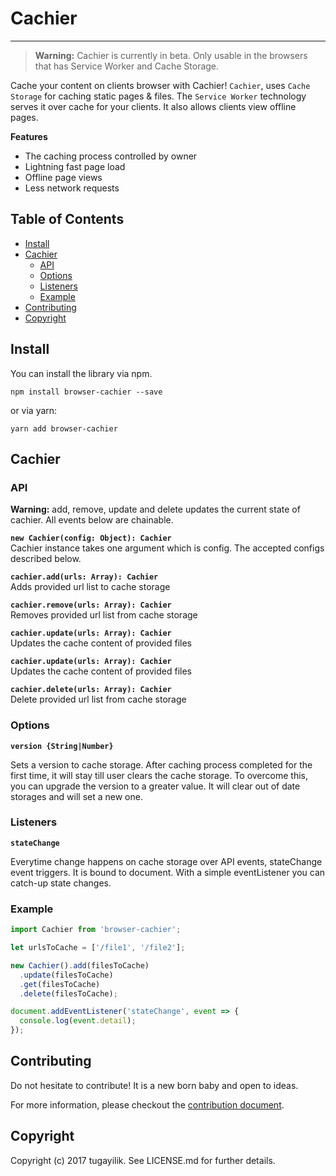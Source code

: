 # Cachier

<hr/>

> **Warning:** Cachier is currently in beta. Only usable in the browsers that has Service Worker and Cache Storage.


Cache your content on clients browser with Cachier! `Cachier`, uses `Cache Storage` for caching static pages & files. The `Service Worker` technology serves it over cache for your clients. It also allows clients view offline pages.

**Features**

- The caching process controlled by owner
- Lightning fast page load
- Offline page views
- Less network requests

## Table of Contents

* [Install](#install)
* [Cachier](#draggable)
  * [API](#api)
  * [Options](#options)
  * [Listeners](#listeners)
  * [Example](#example)
* [Contributing](#contributing)
* [Copyright](#copyright)

## Install

You can install the library via npm.

```
npm install browser-cachier --save
```

or via yarn:

```
yarn add browser-cachier
```

## Cachier

### API

**Warning:** add, remove, update and delete updates the current state of cachier. All events below are chainable.

**`new Cachier(config: Object): Cachier`**  
Cachier instance takes one argument which is config. The accepted configs described below.

**`cachier.add(urls: Array): Cachier`**  
Adds provided url list to cache storage

**`cachier.remove(urls: Array): Cachier`**  
Removes provided url list from cache storage

**`cachier.update(urls: Array): Cachier`**  
Updates the cache content of provided files

**`cachier.update(urls: Array): Cachier`**  
Updates the cache content of provided files

**`cachier.delete(urls: Array): Cachier`**  
Delete provided url list from cache storage

### Options

**`version {String|Number}`** 

Sets a version to cache storage. After caching process completed for the first time, it will stay till user clears the cache storage. To overcome this, you can upgrade the version to a greater value. It will clear out of date storages and will set a new one.

### Listeners

**`stateChange`**  

Everytime change happens on cache storage over API events, stateChange event triggers. It is bound to document. With a simple eventListener you can catch-up state changes. 

### Example

```js
import Cachier from 'browser-cachier';

let urlsToCache = ['/file1', '/file2'];

new Cachier().add(filesToCache)
  .update(filesToCache)
  .get(filesToCache)
  .delete(filesToCache);

document.addEventListener('stateChange', event => {
  console.log(event.detail);
});
```

## Contributing

Do not hesitate to contribute! It is a new born baby and open to ideas.

For more information, please checkout the [contribution document](https://github.com/tugayilik/cachier/blob/master/CONTRIBUTION.md).

## Copyright

Copyright (c) 2017 tugayilik. See LICENSE.md for further details.
